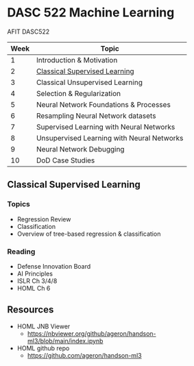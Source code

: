 # DASC 522 Machine Learning
AFIT DASC522

Week | Topic
---|---
1	| Introduction & Motivation
2	| [Classical Supervised Learning](#classical-supervised-learning)
3	| Classical Unsupervised Learning
4	| Selection & Regularization
5	| Neural Network Foundations & Processes
6	| Resampling Neural Network datasets
7	| Supervised Learning with Neural Networks
8	| Unsupervised Learning with Neural Networks
9	| Neural Network Debugging
10	| DoD Case Studies

## Classical Supervised Learning
### Topics
- Regression Review
- Classification
- Overview of tree-based regression & classification

### Reading
- Defense Innovation Board 
- AI Principles
- ISLR Ch 3/4/8
- HOML Ch 6

## Resources
- HOML JNB Viewer
  - https://nbviewer.org/github/ageron/handson-ml3/blob/main/index.ipynb
- HOML github repo
  - https://github.com/ageron/handson-ml3


